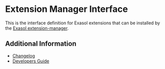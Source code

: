# Extension Manager Interface

This is the interface definition for Exasol extensions that can be installed by the [Exasol extension-manager](https://github.com/exasol/extension-manager/).

## Additional Information

* [Changelog](doc/changes/changelog.md)
* [Developers Guide](doc/developers_guide/developers_guide.md)

